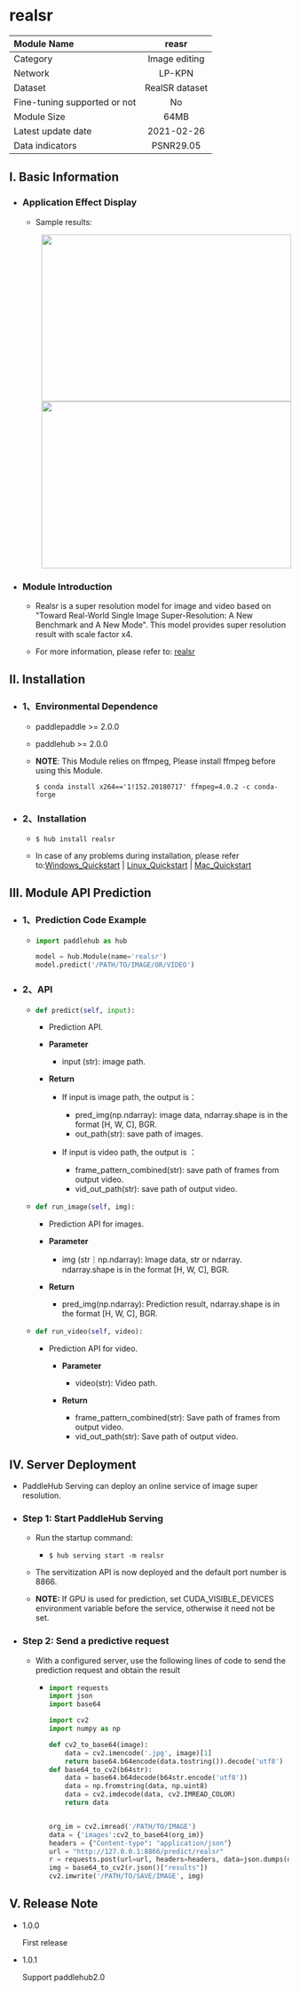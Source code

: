 # realsr

|Module Name |reasr|
| :--- | :---: | 
|Category |Image editing|
|Network|LP-KPN|
|Dataset |RealSR dataset|
|Fine-tuning supported or not|No|
|Module Size |64MB|
|Latest update date|2021-02-26|
|Data indicators |PSNR29.05|



## I. Basic Information 

- ### Application Effect Display

  - Sample results:
    <p align="center">
    <img src="https://user-images.githubusercontent.com/35907364/133558583-0b7049db-ed1f-4a16-8676-f2141fcb3dee.png" width = "450" height = "300" hspace='10'/> <img src="https://user-images.githubusercontent.com/35907364/130789888-a0d4f78e-acd6-44c1-9570-7390e90ae8dc.png" width = "450" height = "300" hspace='10'/>
    </p>

- ### Module Introduction

  - Realsr is a super resolution model for image and video based on "Toward Real-World Single Image Super-Resolution: A New Benchmark and A New Mode". This model provides super resolution result with scale factor x4.
  
  - For more information, please refer to: [realsr](https://github.com/csjcai/RealSR)
  

## II. Installation

- ### 1、Environmental Dependence

    - paddlepaddle >= 2.0.0

    - paddlehub >= 2.0.0

    - **NOTE**: This Module relies on ffmpeg, Please install ffmpeg before using this Module.
      ```shell
      $ conda install x264=='1!152.20180717' ffmpeg=4.0.2 -c conda-forge
      ```

- ### 2、Installation

    - ```shell
      $ hub install realsr
      ```
      
    - In case of any problems during installation, please refer to:[Windows_Quickstart](../../../../docs/docs_en/get_start/windows_quickstart.md)
    | [Linux_Quickstart](../../../../docs/docs_en/get_start/linux_quickstart.md) | [Mac_Quickstart](../../../../docs/docs_en/get_start/mac_quickstart.md)  

    

## III. Module API Prediction

  - ### 1、Prediction Code Example

    - ```python
      import paddlehub as hub

      model = hub.Module(name='realsr')
      model.predict('/PATH/TO/IMAGE/OR/VIDEO')
      ```
  - ### 2、API

    - ```python
      def predict(self, input):
      ```

      - Prediction API.

      - **Parameter**

          - input (str): image path.

      - **Return**

          - If input is image path, the output is：
            - pred_img(np.ndarray): image data, ndarray.shape is in the format [H, W, C], BGR.
            - out_path(str): save path of images.

          - If input is video path, the output is ：
            - frame_pattern_combined(str): save path of frames from output video.
            - vid_out_path(str): save path of output video.

    - ```python
      def run_image(self, img):
      ```
      - Prediction API for images.

      - **Parameter**

          - img (str｜np.ndarray): Image data,  str or ndarray. ndarray.shape is in the format [H, W, C], BGR.

      - **Return**

          - pred_img(np.ndarray): Prediction result, ndarray.shape is in the format [H, W, C], BGR.

    - ```python
      def run_video(self, video):
      ```
       -  Prediction API for video.

          - **Parameter**

            - video(str): Video path.

          - **Return**

            - frame_pattern_combined(str): Save path of frames from output video.
            - vid_out_path(str): Save path of output video.


## IV. Server Deployment

- PaddleHub Serving can deploy an online service of image super resolution.

- ### Step 1: Start PaddleHub Serving

  - Run the startup command:

    - ```shell
      $ hub serving start -m realsr
      ```

  - The servitization API is now deployed and the default port number is 8866.

  - **NOTE:**  If GPU is used for prediction, set CUDA_VISIBLE_DEVICES environment variable before the service, otherwise it need not be set.

- ### Step 2: Send a predictive request

    - With a configured server, use the following lines of code to send the prediction request and obtain the result

      - ```python
        import requests
        import json
        import base64

        import cv2
        import numpy as np

        def cv2_to_base64(image):
            data = cv2.imencode('.jpg', image)[1]
            return base64.b64encode(data.tostring()).decode('utf8')
        def base64_to_cv2(b64str):
            data = base64.b64decode(b64str.encode('utf8'))
            data = np.fromstring(data, np.uint8)
            data = cv2.imdecode(data, cv2.IMREAD_COLOR)
            return data


        org_im = cv2.imread('/PATH/TO/IMAGE')
        data = {'images':cv2_to_base64(org_im)}
        headers = {"Content-type": "application/json"}
        url = "http://127.0.0.1:8866/predict/realsr"
        r = requests.post(url=url, headers=headers, data=json.dumps(data))
        img = base64_to_cv2(r.json()["results"])
        cv2.imwrite('/PATH/TO/SAVE/IMAGE', img)

        ```


## V. Release Note


- 1.0.0

  First release

* 1.0.1

  Support paddlehub2.0

